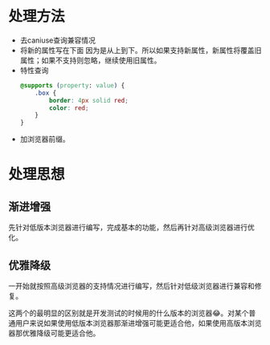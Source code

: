 # 处理方法
- 去caniuse查询兼容情况
- 将新的属性写在下面
	因为是从上到下。所以如果支持新属性，新属性将覆盖旧属性；如果不支持则忽略，继续使用旧属性。
- 特性查询
	```css
	@supports (property: value) {
	    .box {
	        border: 4px solid red;
	        color: red;
	    }
	}
	```
- 加浏览器前缀。


# 处理思想

## 渐进增强
先针对低版本浏览器进行编写，完成基本的功能，然后再针对高级浏览器进行优化。

## 优雅降级
一开始就按照高级浏览器的支持情况进行编写，然后针对低级浏览器进行兼容和修复。

这两个的最明显的区别就是开发测试的时候用的什么版本的浏览器😂。对某个普通用户来说如果使用低版本浏览器那渐进增强可能更适合他，如果使用高版本浏览器那优雅降级可能更适合他。